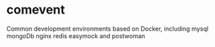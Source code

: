 # comevent
Common development environments based on Docker, including mysql mongoDb nginx redis easymock and postwoman
